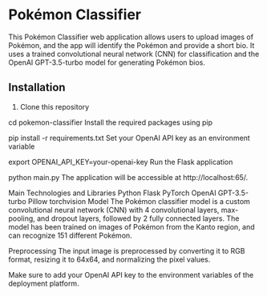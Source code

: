 # Pokémon Classifier

This Pokémon Classifier web application allows users to upload images of Pokémon, and the app will identify the Pokémon and provide a short bio. It uses a trained convolutional neural network (CNN) for classification and the OpenAI GPT-3.5-turbo model for generating Pokémon bios.

## Installation

1. Clone this repository

cd pokemon-classifier
Install the required packages using pip

pip install -r requirements.txt
Set your OpenAI API key as an environment variable

export OPENAI_API_KEY=your-openai-key
Run the Flask application

python main.py
The application will be accessible at http://localhost:65/.

Main Technologies and Libraries
Python
Flask
PyTorch
OpenAI GPT-3.5-turbo
Pillow
torchvision
Model
The Pokémon classifier model is a custom convolutional neural network (CNN) with 4 convolutional layers, max-pooling, and dropout layers, followed by 2 fully connected layers. The model has been trained on images of Pokémon from the Kanto region, and can recognize 151 different Pokémon.

Preprocessing
The input image is preprocessed by converting it to RGB format, resizing it to 64x64, and normalizing the pixel values.

Make sure to add your OpenAI API key to the environment variables of the deployment platform.
